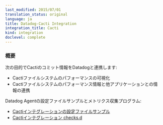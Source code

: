 ```yaml
---
last_modified: 2015/07/01
translation_status: original
language: ja
title: Datadog-Cacti Integration
integration_title: Cacti
kind: integration
doclevel: complete
---
```


<!-- ### Overview


Connect Cacti to Datadog to:

- Visualize Cacti metrics in Datadog.
- Correlate metrics captured by Cacti with the rest of your applications. -->

### 概要


次の目的でCactiのコミット情報をDatadogと連携します:

* Cactiファイルシステムのパフォーマンスの可視化
* Cactiファイルシステムのパフォーマンス情報と他アプリケーションとの情報の連携


<!-- From the open-source Agent:

* [Cacti YAML example](https://github.com/DataDog/integrations-core/blob/master/cacti/conf.yaml.example)
* [Cacti checks.d](https://github.com/DataDog/dd-agent/blob/master/checks.d/cacti.py) -->

Datadog Agentの設定ファイルサンプルとメトリクス収集プログラム:

* [Cactiインテグレーションの設定ファイルサンプル](https://github.com/DataDog/integrations-core/blob/master/cacti/conf.yaml.example)
* [Cactiインテグレーション checks.d](https://github.com/DataDog/integrations-core/blob/master/cacti/check.py)
